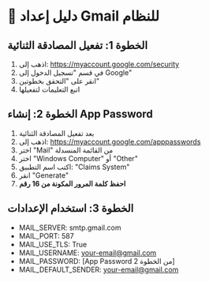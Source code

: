 # 📧 دليل إعداد Gmail للنظام

## الخطوة 1: تفعيل المصادقة الثنائية
1. اذهب إلى: https://myaccount.google.com/security
2. في قسم "تسجيل الدخول إلى Google"
3. انقر على "التحقق بخطوتين"
4. اتبع التعليمات لتفعيلها

## الخطوة 2: إنشاء App Password
1. بعد تفعيل المصادقة الثنائية
2. اذهب إلى: https://myaccount.google.com/apppasswords
3. اختر "Mail" من القائمة المنسدلة
4. اختر "Windows Computer" أو "Other"
5. اكتب اسم التطبيق: "Claims System"
6. انقر "Generate"
7. **احفظ كلمة المرور المكونة من 16 رقم**

## الخطوة 3: استخدام الإعدادات
- MAIL_SERVER: smtp.gmail.com
- MAIL_PORT: 587
- MAIL_USE_TLS: True
- MAIL_USERNAME: your-email@gmail.com
- MAIL_PASSWORD: [App Password من الخطوة 2]
- MAIL_DEFAULT_SENDER: your-email@gmail.com